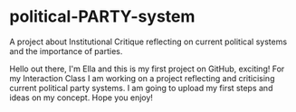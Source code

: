 # political-PARTY-system
A project about Institutional Critique reflecting on current political systems and the importance of parties.

Hello out there,
I'm Ella and this is my first project on GitHub, exciting!
For my Interaction Class I am working on a project reflecting and criticising current political party systems. 
I am going to upload my first steps and ideas on my concept.
Hope you enjoy!
